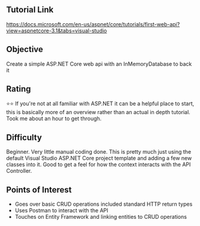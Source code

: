 ## Tutorial Link
https://docs.microsoft.com/en-us/aspnet/core/tutorials/first-web-api?view=aspnetcore-3.1&tabs=visual-studio

## Objective
Create a simple ASP.NET Core web api with an InMemoryDatabase to back it

## Rating
⭐⭐
If you're not at all familiar with ASP.NET it can be a helpful place to start, this is basically more of an overview rather than an actual in depth tutorial. Took me about an hour to get through.

## Difficulty
Beginner. Very little manual coding done. This is pretty much just using the default Visual Studio ASP.NET Core project template and adding a few new classes into it. Good to get a feel for how the context interacts with the API Controller.

## Points of Interest
* Goes over basic CRUD operations included standard HTTP return types
* Uses Postman to interact with the API
* Touches on Entity Framework and linking entities to CRUD operations
